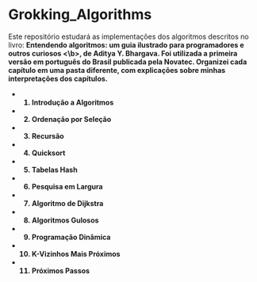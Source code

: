 # Grokking_Algorithms
Este repositório estudará as implementações dos algoritmos descritos no livro: <b> Entendendo algoritmos: um guia ilustrado para programadores e outros curiosos <\b>, de Aditya Y. Bhargava. Foi utilizada a primeira versão em português do Brasil publicada pela Novatec. Organizei cada capítulo em uma pasta diferente, com explicações sobre minhas interpretações dos capítulos.  

- 1. Introdução a Algoritmos
- 2. Ordenação por Seleção
- 3. Recursão
- 4. Quicksort
- 5. Tabelas Hash
- 6. Pesquisa em Largura
- 7. Algoritmo de Dijkstra
- 8. Algoritmos Gulosos
- 9. Programação Dinâmica
- 10. K-Vizinhos Mais Próximos
- 11. Próximos Passos
